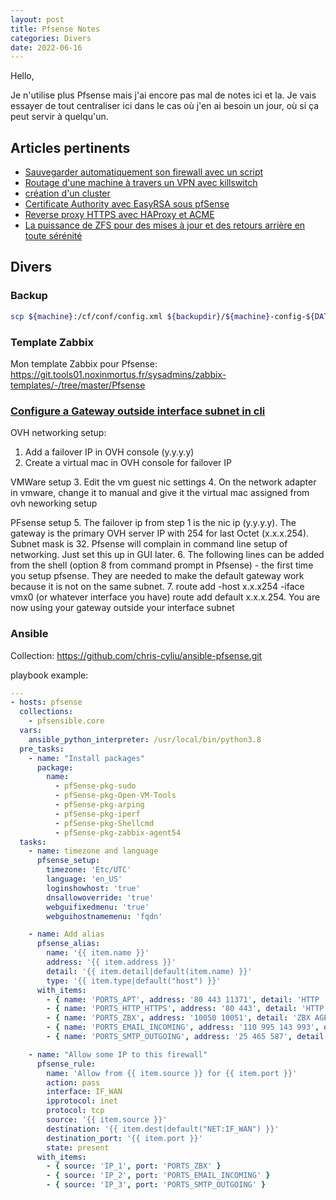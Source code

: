 ```yaml
---
layout: post
title: Pfsense Notes
categories: Divers
date: 2022-06-16
---
```


Hello,

Je n'utilise plus Pfsense mais j'ai encore pas mal de notes ici et la. Je vais essayer de tout centraliser ici dans le cas où j'en ai besoin un jour, où si ça peut servir à quelqu'un.

## Articles pertinents
- [Sauvegarder automatiquement son firewall avec un script](https://www.provya.net/?d=2021/06/29/09/37/53-pfsense-sauvegarder-automatiquement-son-firewall-avec-avec-un-script)
- [Routage d'une machine à travers un VPN avec killswitch](https://www.notarobot.fr/2020/10/03/pfsense-routage-dune-machine-a-travers-un-vpn-avec-killswitch/)
- [création d'un cluster](https://notamax.be/pfsense-creation-dun-cluster/)
- [Certificate Authority avec EasyRSA sous pfSense](https://notamax.be/certificate-authority-avec-easyrsa-et-implementation-sous-pfsense/)
- [Reverse proxy HTTPS avec HAProxy et ACME](https://www.it-connect.fr/pfsense-reverse-proxy-https-avec-haproxy-et-acme-lets-encrypt/)
- [La puissance de ZFS pour des mises à jour et des retours arrière en toute sérénité](https://www.provya.net/?d=2022/02/08/10/42/30-pfsense-la-puissance-de-zfs-pour-des-mises-a-jour-et-de-retours-arriere-en-toute-serenite)

## Divers

### Backup
```bash
scp ${machine}:/cf/conf/config.xml ${backupdir}/${machine}-config-${DATE_BKP}.xml
```

### Template Zabbix
Mon template Zabbix pour Pfsense: <https://git.tools01.noxinmortus.fr/sysadmins/zabbix-templates/-/tree/master/Pfsense>

### [Configure a Gateway outside interface subnet in cli](https://forum.netgate.com/topic/79563/pfsense-2-2-ovh-failoverip-gateway-outside-subnet/4)
OVH networking setup:
1. Add a failover IP in OVH console (y.y.y.y)
2. Create a virtual mac in OVH console for failover IP

VMWare setup
3. Edit the vm guest nic settings
4. On the network adapter in vmware, change it to manual and give it the virtual mac assigned from ovh neworking setup

PFsense setup
5. The failover ip from step 1 is the nic ip (y.y.y.y).  The gateway is the primary OVH server IP with 254 for last Octet (x.x.x.254).  Subnet mask is 32. Pfsense will complain in command line setup of networking.  Just set this up in GUI later.
6. The following lines can be added from the shell (option 8 from command prompt in Pfsense) - the first time you setup pfsense.  They are needed to make the default gateway work because it is not on the same subnet.
7. route add -host x.x.x254 -iface vmx0 (or whatever interface you have)
route add default x.x.x.254. You are now using your gateway outside your interface subnet

### Ansible
Collection: <https://github.com/chris-cyliu/ansible-pfsense.git>

playbook example:
```yaml
---
- hosts: pfsense
  collections:
    - pfsensible.core
  vars:
    ansible_python_interpreter: /usr/local/bin/python3.8
  pre_tasks:
    - name: "Install packages"
      package:
        name:
          - pfSense-pkg-sudo
          - pfSense-pkg-Open-VM-Tools
          - pfSense-pkg-arping
          - pfSense-pkg-iperf
          - pfSense-pkg-Shellcmd
          - pfSense-pkg-zabbix-agent54
  tasks:
    - name: timezone and language
      pfsense_setup:
        timezone: 'Etc/UTC'
        language: 'en_US'
        loginshowhost: 'true'
        dnsallowoverride: 'true'
        webguifixedmenu: 'true'
        webguihostnamemenu: 'fqdn'

    - name: Add alias
      pfsense_alias:
        name: '{{ item.name }}'
        address: '{{ item.address }}'
        detail: '{{ item.detail|default(item.name) }}'
        type: '{{ item.type|default("host") }}'
      with_items:
        - { name: 'PORTS_APT', address: '80 443 11371', detail: 'HTTP || HTTPS || HKP/GPG', type: 'port' }
        - { name: 'PORTS_HTTP_HTTPS', address: '80 443', detail: 'HTTP || HTTPS', type: 'port' }
        - { name: 'PORTS_ZBX', address: '10050 10051', detail: 'ZBX AGENT || ZBX PROXY', type: 'port' }
        - { name: 'PORTS_EMAIL_INCOMING', address: '110 995 143 993', detail: 'POP3 || POP3S || IMAP || IMAPS', type: 'port' }
        - { name: 'PORTS_SMTP_OUTGOING', address: '25 465 587', detail: 'SMTP || SMTP Auth || SMTPS secured', type: 'port' }

    - name: "Allow some IP to this firewall"
      pfsense_rule:
        name: 'Allow from {{ item.source }} for {{ item.port }}'
        action: pass
        interface: IF_WAN
        ipprotocol: inet
        protocol: tcp
        source: '{{ item.source }}'
        destination: '{{ item.dest|default("NET:IF_WAN") }}'
        destination_port: '{{ item.port }}'
        state: present
      with_items:
        - { source: 'IP_1', port: 'PORTS_ZBX' }
        - { source: 'IP_2', port: 'PORTS_EMAIL_INCOMING' }
        - { source: 'IP_3', port: 'PORTS_SMTP_OUTGOING' }
```
